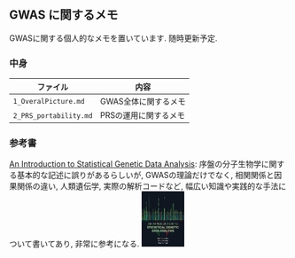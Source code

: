 ## GWAS に関するメモ
GWASに関する個人的なメモを置いています. 随時更新予定. 

### 中身
| ファイル | 内容 |
| --- | --- |
| `1_OveralPicture.md` | GWAS全体に関するメモ |
| `2_PRS_portability.md` | PRSの運用に関するメモ |

### 参考書
[An Introduction to Statistical Genetic Data Analysis](https://www.amazon.co.jp/gp/product/B0849PJQ9V/ref=ppx_yo_dt_b_d_asin_title_o01?ie=UTF8&psc=1): 序盤の分子生物学に関する基本的な記述に誤りがあるらしいが, GWASの理論だけでなく, 相関関係と因果関係の違い, 人類遺伝学, 実際の解析コードなど, 幅広い知識や実践的な手法について書いてあり, 非常に参考になる.
<img src="51mK5zmJOHL.jpg" height="100">